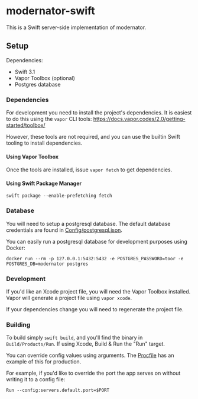 # modernator-swift

This is a Swift server-side implementation of modernator.

## Setup

Dependencies:

- Swift 3.1
- Vapor Toolbox (optional)
- Postgres database

### Dependencies

For development you need to install the project's dependencies.
It is easiest to do this using the `vapor` CLI tools: https://docs.vapor.codes/2.0/getting-started/toolbox/

However, these tools are not required, and you can use the builtin Swift
tooling to install dependencies.

#### Using Vapor Toolbox

Once the tools are installed, issue `vapor fetch` to get dependencies.

#### Using Swift Package Manager

```
swift package --enable-prefetching fetch
```

### Database

You will need to setup a postgresql database. The default database credentials
are found in [Config/postgresql.json](Config/postgresql.json).

You can easily run a postgresql database for development purposes using Docker:

```
docker run --rm -p 127.0.0.1:5432:5432 -e POSTGRES_PASSWORD=toor -e POSTGRES_DB=modernator postgres
```

### Development

If you'd like an Xcode project file, you will need the Vapor Toolbox installed.
Vapor will generate a project file using `vapor xcode`.

If your dependencies change you will need to regenerate the project file.

### Building

To build simply `swift build`, and you'll find the binary in `Build/Products/Run`.
If using Xcode, Build & Run the "Run" target.

You can override config values using arguments. The [Procfile](Procfile) has
an example of this for production.

For example, if you'd like to override the port the app serves on without
writing it to a config file:

```
Run --config:servers.default.port=$PORT
```
